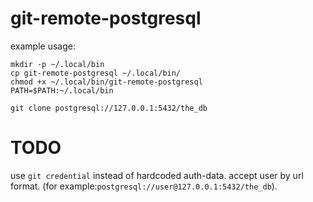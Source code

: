 # git-remote-postgresql

example usage:

```
mkdir -p ~/.local/bin
cp git-remote-postgresql ~/.local/bin/
chmod +x ~/.local/bin/git-remote-postgresql
PATH=$PATH:~/.local/bin

git clone postgresql://127.0.0.1:5432/the_db
```

# TODO
use ```git credential``` instead of hardcoded auth-data.
accept user by url format. (for example:```postgresql://user@127.0.0.1:5432/the_db```).
